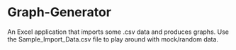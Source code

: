 # Graph-Generator
An Excel application that imports some .csv data and produces graphs. Use the Sample_Import_Data.csv file to play around with mock/random data. 

